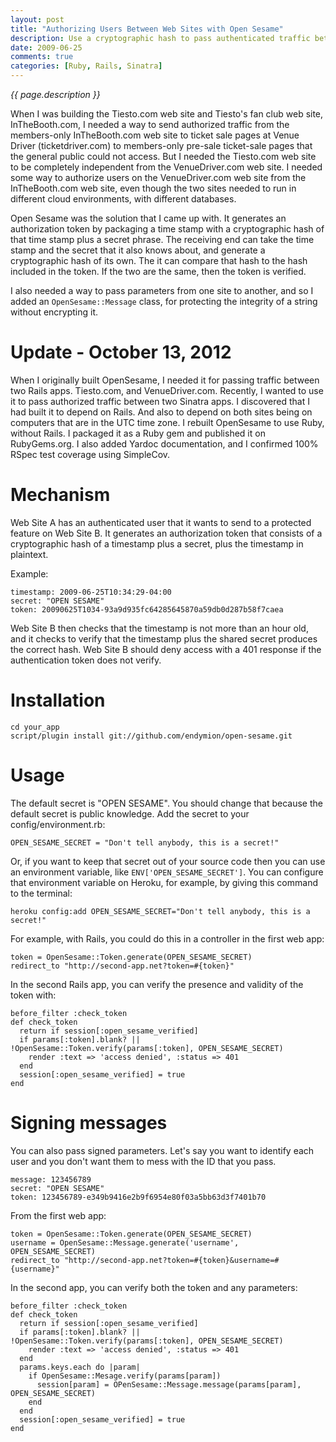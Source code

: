 ```yaml
---
layout: post
title: "Authorizing Users Between Web Sites with Open Sesame"
description: Use a cryptographic hash to pass authenticated traffic between two web sites.
date: 2009-06-25
comments: true
categories: [Ruby, Rails, Sinatra]
---
```


_{{ page.description }}_

When I was building the Tiesto.com web site and Tiesto's fan club web site, InTheBooth.com, I needed a way to send authorized traffic from the members-only InTheBooth.com web site to ticket sale pages at Venue Driver (ticketdriver.com) to members-only pre-sale ticket-sale pages that the general public could not access.  But I needed the Tiesto.com web site to be completely independent from the VenueDriver.com web site.  I needed some way to authorize users on the VenueDriver.com web site from the InTheBooth.com web site, even though the two sites needed to run in different cloud environments, with different databases.

Open Sesame was the solution that I came up with.  It generates an authorization token by packaging a time stamp with a cryptographic hash of that time stamp plus a secret phrase.  The receiving end can take the time stamp and the secret that it also knows about, and generate a cryptographic hash of its own.  The it can compare that hash to the hash included in the token.  If the two are the same, then the token is verified.

I also needed a way to pass parameters from one site to another, and so I added an ```OpenSesame::Message``` class, for protecting the integrity of a string without encrypting it.

<!-- more -->

# Update - October 13, 2012

When I originally built OpenSesame, I needed it for passing traffic between two Rails apps.  Tiesto.com, and VenueDriver.com.  Recently, I wanted to use it to pass authorized traffic between two Sinatra apps.  I discovered that I had built it to depend on Rails.  And also to depend on both sites being on computers that are in the UTC time zone.  I rebuilt OpenSesame to use Ruby, without Rails.  I packaged it as a Ruby gem and published it on RubyGems.org.  I also added Yardoc documentation, and I confirmed 100% RSpec test coverage using SimpleCov.

# Mechanism

Web Site A has an authenticated user that it wants to send to a protected feature on Web Site B.  It generates an authorization token that consists of a cryptographic hash of a timestamp plus a secret, plus the timestamp in plaintext.

Example:

    timestamp: 2009-06-25T10:34:29-04:00
    secret: "OPEN SESAME"
    token: 20090625T1034-93a9d935fc64285645870a59db0d287b58f7caea

Web Site B then checks that the timestamp is not more than an hour old, and it checks to verify that the timestamp plus the shared secret produces the correct hash.  Web Site B should deny access with a 401 response if the authentication token does not verify.

# Installation

    cd your_app
    script/plugin install git://github.com/endymion/open-sesame.git

# Usage

The default secret is "OPEN SESAME".  You should change that because the default secret is public knowledge.  Add the secret to your config/environment.rb:

    OPEN_SESAME_SECRET = "Don't tell anybody, this is a secret!"

Or, if you want to keep that secret out of your source code then you can use an environment variable, like ```ENV['OPEN_SESAME_SECRET']```.  You can configure that environment variable on Heroku, for example, by giving this command to the terminal:

    heroku config:add OPEN_SESAME_SECRET="Don't tell anybody, this is a secret!"

For example, with Rails, you could do this in a controller in the first web app:

    token = OpenSesame::Token.generate(OPEN_SESAME_SECRET)
    redirect_to "http://second-app.net?token=#{token}"

In the second Rails app, you can verify the presence and validity of the token with:

    before_filter :check_token
    def check_token
      return if session[:open_sesame_verified]
      if params[:token].blank? || !OpenSesame::Token.verify(params[:token], OPEN_SESAME_SECRET)
        render :text => 'access denied', :status => 401
      end
      session[:open_sesame_verified] = true
    end

# Signing messages

You can also pass signed parameters.  Let's say you want to identify each user and you don't want them to mess with the ID that you pass.

    message: 123456789
    secret: "OPEN SESAME"
    token: 123456789-e349b9416e2b9f6954e80f03a5bb63d3f7401b70

From the first web app:

    token = OpenSesame::Token.generate(OPEN_SESAME_SECRET)
    username = OpenSesame::Message.generate('username', OPEN_SESAME_SECRET)
    redirect_to "http://second-app.net?token=#{token}&username=#{username}"

In the second app, you can verify both the token and any parameters:

    before_filter :check_token
    def check_token
      return if session[:open_sesame_verified]
      if params[:token].blank? || !OpenSesame::Token.verify(params[:token], OPEN_SESAME_SECRET)
        render :text => 'access denied', :status => 401
      end
      params.keys.each do |param|
        if OpenSesame::Mesage.verify(params[param])
          session[param] = OPenSesame::Message.message(params[param], OPEN_SESAME_SECRET)
        end
      end
      session[:open_sesame_verified] = true
    end
